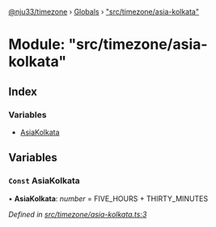 [@nju33/timezone](../README.md) › [Globals](../globals.md) › ["src/timezone/asia-kolkata"](_src_timezone_asia_kolkata_.md)

# Module: "src/timezone/asia-kolkata"

## Index

### Variables

* [AsiaKolkata](_src_timezone_asia_kolkata_.md#const-asiakolkata)

## Variables

### `Const` AsiaKolkata

• **AsiaKolkata**: *number* = FIVE_HOURS + THIRTY_MINUTES

*Defined in [src/timezone/asia-kolkata.ts:3](https://github.com/nju33/timezone/blob/f7057aa/src/timezone/asia-kolkata.ts#L3)*
